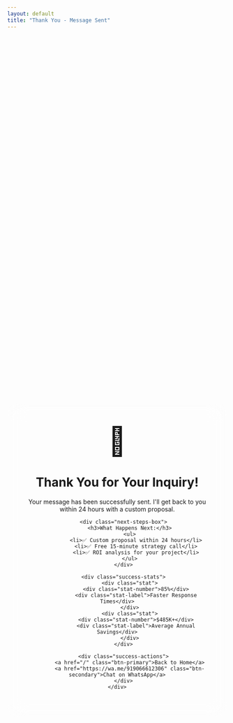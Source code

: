 ```yaml
---
layout: default
title: "Thank You - Message Sent"
---
```


<div class="success-page">
    <div class="success-content">
        <div class="success-icon">🎉</div>
        <h1>Thank You for Your Inquiry!</h1>
        <p>Your message has been successfully sent. I'll get back to you within 24 hours with a custom proposal.</p>
        
        <div class="next-steps-box">
            <h3>What Happens Next:</h3>
            <ul>
                <li>✅ Custom proposal within 24 hours</li>
                <li>✅ Free 15-minute strategy call</li>
                <li>✅ ROI analysis for your project</li>
            </ul>
        </div>
        
        <div class="success-stats">
            <div class="stat">
                <div class="stat-number">85%</div>
                <div class="stat-label">Faster Response Times</div>
            </div>
            <div class="stat">
                <div class="stat-number">$485K+</div>
                <div class="stat-label">Average Annual Savings</div>
            </div>
        </div>
        
        <div class="success-actions">
            <a href="/" class="btn-primary">Back to Home</a>
            <a href="https://wa.me/919066612306" class="btn-secondary">Chat on WhatsApp</a>
        </div>
    </div>
</div>

<style>
.success-page {
    display: flex;
    align-items: center;
    justify-content: center;
    min-height: 60vh;
    text-align: center;
}

.success-content {
    max-width: 600px;
    padding: 3rem;
    background: var(--glass-bg);
    border: 1px solid var(--glass-border);
    border-radius: 24px;
    backdrop-filter: blur(20px);
}

.success-icon {
    font-size: 4rem;
    margin-bottom: 2rem;
}

.next-steps-box {
    background: var(--bg-card);
    border-radius: 16px;
    padding: 2rem;
    margin: 2rem 0;
    text-align: left;
}

.next-steps-box ul {
    list-style: none;
    padding: 0;
}

.next-steps-box li {
    padding: 0.5rem 0;
    color: var(--text-secondary);
}

.success-stats {
    display: flex;
    justify-content: space-around;
    margin: 2rem 0;
}

.success-actions {
    display: flex;
    gap: 1rem;
    justify-content: center;
    margin-top: 2rem;
}

.btn-primary, .btn-secondary {
    padding: 1rem 2rem;
    border-radius: 25px;
    text-decoration: none;
    font-weight: 600;
    transition: all 0.3s ease;
}

.btn-primary {
    background: linear-gradient(135deg, var(--accent-orange), var(--accent-red));
    color: white;
}

.btn-secondary {
    background: linear-gradient(135deg, #25d366, #128c7e);
    color: white;
}
</style>